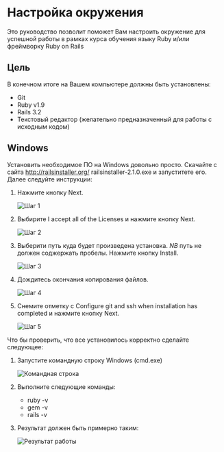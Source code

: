 # Настройка окружения

Это руководство позволит поможет Вам настроить окружение для успешной работы в рамках курса обучения языку Ruby и/или фреймворку Ruby on Rails

## Цель

В конечном итоге на Вашем компьютере должны быть установлены:

  * Git
  * Ruby v1.9
  * Rails 3.2
  * Текстовый редактор (желательно предназначенный для работы с исходным кодом)
  
## Windows

Установить необходимое ПО на Windows довольно просто. Скачайте с сайта http://railsinstaller.org/ railsinstaller-2.1.0.exe и запуститете его. Далее следуйте инструкции:
  
   1.  Нажмите кнопку Next.
    
       ![Шаг 1](https://raw.github.com/rails-workshop/tutorials/master/setup/images/step0.png "Шаг 1")

   1.  Выбирите I accept all of the Licenses и нажмите кнопку Next.

       ![Шаг 2](https://raw.github.com/rails-workshop/tutorials/master/setup/images/step1.png "Шаг 2")

   1.  Выберити путь куда будет произведена установка. *NB* путь не должен соджержать пробелы. Нажмите кнопку Install.
    
       ![Шаг 3](https://raw.github.com/rails-workshop/tutorials/master/setup/images/step2.png "Шаг 3")
        
   1.  Дождитесь окончания копирования файлов.
    
       ![Шаг 4](https://raw.github.com/rails-workshop/tutorials/master/setup/images/step3.png "Шаг 4")
        
   1.  Снемите отметку с Configure git and ssh when installation has completed и нажмите кнопку Next.
    
       ![Шаг 5](https://raw.github.com/rails-workshop/tutorials/master/setup/images/step4.png "Шаг 5")
        
Что бы проверить, что все установилось корректно сделайте следующее:

   1.  Запустите командную строку Windows (cmd.exe)

       ![Командная строка](https://raw.github.com/rails-workshop/tutorials/master/setup/images/step5.png)
        
   1.  Выполните следующие команды:
       * ruby -v
       * gem -v
       * rails -v
        
   1.  Результат должен быть примерно таким:
        
       ![Результат работы](https://raw.github.com/rails-workshop/tutorials/master/setup/images/step6.png)
        
